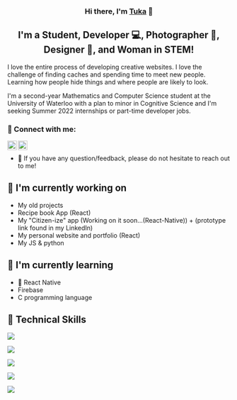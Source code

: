 <p align="center">
<!--   <a href="https://www.yushi.dev/" target="_blank" rel="noreferrer"><img src="https://user-images.githubusercontent.com/75753187/123350185-74ce0900-d528-11eb-848d-d92955dbb944.png" alt="my banner"></a> -->
</p>

<h3 align="center">
<!--  NOTE: add your website in <a href="..." ... -->
Hi there, I'm <a href="https://github.com/alartuka" target="_blank" rel="noreferrer">Tuka</a> 👋
</h3>

<h2 align="center">
I'm a Student, Developer 💻, Photographer 📸, Designer 🎨, and Woman in STEM!
</h2> 

I love the entire process of developing creative websites. I love the challenge of finding caches and spending time to meet new people. Learning how people hide things and where people are likely to look.

I'm a second-year Mathematics and Computer Science student at the University of Waterloo with a plan to minor in Cognitive Science and I'm seeking Summer 2022 internships or part-time developer jobs. 


### 🤝 Connect with me:

<a href="https://www.linkedin.com/in/tukaalarbi
         /"><img align="left" src="https://raw.githubusercontent.com/yushi1007/yushi1007/main/images/linkedin.svg" alt="Tuka Alarbi | LinkedIn" width="21px"/></a>
<a href="https://instagram.com/alar_tuka2
         "><img align="left" src="https://raw.githubusercontent.com/yushi1007/yushi1007/main/images/instagram.svg" alt="Tuka Alarbi | Instagram" width="21px"/></a>
<!-- <a href="https://yushi95.medium.com/"><img align="left" src="https://raw.githubusercontent.com/yushi1007/yushi1007/main/images/medium.svg" alt="Yu Shi | Medium" width="21px"/></a> -->
</br>

- 💬 If you have any question/feedback, please do not hesitate to reach out to me!

## 🔭 I'm currently working on

- My old projects
- Recipe book App (React)
- My "Citizen-ize" app (Working on it soon...(React-Native)) + (prototype link found in my LinkedIn)
- My personal website and portfolio (React)
- My JS & python 

## 🌱 I'm currently learning

- 📱 React Native
- Firebase
- C programming language

## 💼 Technical Skills

![](https://img.shields.io/badge/Code-React-informational?style=flat&logo=react&color=61DAFB)
<!-- ![](https://img.shields.io/badge/Code-Redux-informational?style=flat&logo=Redux&color=764ABC) -->
![](https://img.shields.io/badge/Code-JavaScript-informational?style=flat&logo=JavaScript&color=F7DF1E)
<!-- ![](https://img.shields.io/badge/Code-Ruby-informational?style=flat&logo=Ruby&color=CC342D) -->
<!-- ![](https://img.shields.io/badge/Code-Ruby_on_Rails-informational?style=flat&logo=Ruby-On-Rails&color=CC0000) -->
![](https://img.shields.io/badge/Code-HTML5-informational?style=flat&logo=HTML5&color=E34F26)
<!-- ![](https://img.shields.io/badge/Code-PostgreSQL-informational?style=flat&logo=PostgreSQL&color=336791) -->
<!-- ![](https://img.shields.io/badge/Code-SQLite-informational?style=flat&logo=SQLite&color=003B57) -->
<!-- </br> -->
<!-- ![](https://img.shields.io/badge/Style-Bootstrap-informational?style=flat&logo=Bootstrap&color=7952B3) -->
![](https://img.shields.io/badge/Style-CSS3-informational?style=flat&logo=CSS3&color=1572B6)
<!-- </br> -->
<!-- ![](https://img.shields.io/badge/Style-styled--components-informational?style=flat&logo=styled-components&color=DB7093) -->
<!-- </br> -->
![](https://img.shields.io/badge/Tools-Figma-informational?style=flat&logo=Figma&color=F24E1E)
<!-- ![](https://img.shields.io/badge/Tools-NPM-informational?style=flat&logo=NPM&color=CB3837) -->
<!-- ![](https://img.shields.io/badge/Tools-Heroku-informational?style=flat&logo=Heroku&color=430098) -->
<!-- ![](https://img.shields.io/badge/Tools-Netlify-informational?style=flat&logo=netlify&color=00C7B7) -->
<!-- ![](https://img.shields.io/badge/Tools-Git-informational?style=flat&logo=Git&color=F05032) -->
<!-- ![](https://img.shields.io/badge/Tools-GitHub-informational?style=flat&logo=GitHub&color=181717) -->

<!-- ## 📝 Latest Blog Posts

- [Deploy Rails API Backend to Heroku and React Frontend to Netlify](https://yushi95.medium.com/deploy-rails-api-backend-to-heroku-and-react-frontend-to-netlify-b515239d5022)
- [Animation Login Popup Form by Using React State Hook and CSS](https://medium.com/geekculture/animation-login-popup-form-by-using-react-state-hook-and-css-7ecf803f1fa9)
- [Checklist ✅ for Rails Application](https://yushi95.medium.com/checklist-for-rails-application-30868cb4f48b)
- [Self and Operator in Ruby](https://blog.usejournal.com/self-in-ruby-5e8a91fa4602)
 -->
 
<!-- ## 📈 GitHub Stats 

[![Anurag's github stats](https://github-readme-stats.vercel.app/api?username=yushi1007)](https://github.com/yushi1007)

[![Top Langs](https://github-readme-stats.vercel.app/api/top-langs/?username=yushi1007&layout=compact)](https://github.com/yushi1007)

[![Visitors](https://visitor-badge.glitch.me/badge?page_id=yushi1007.yushi1007)](https://www.yushi.dev/)
 -->
<!--
**alartuka/alartuka** is a ✨ _special_ ✨ repository because its `README.md` (this file) appears on your GitHub profile.

Here are some ideas to get you started:

- 🔭 I’m currently working on ...
- 🌱 I’m currently learning ...
- 👯 I’m looking to collaborate on ...
- 🤔 I’m looking for help with ...
- 💬 Ask me about ...
- 📫 How to reach me: ...
- 😄 Pronouns: ...
- ⚡ Fun fact: ...
-->
